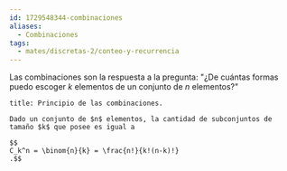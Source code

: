 ```yaml
---
id: 1729548344-combinaciones
aliases:
  - Combinaciones
tags:
  - mates/discretas-2/conteo-y-recurrencia
---
```


Las combinaciones son la respuesta a la pregunta: "¿De cuántas formas puedo escoger $k$ elementos de un conjunto de $n$ elementos?"

```ad-proposition
title: Principio de las combinaciones.

Dado un conjunto de $n$ elementos, la cantidad de subconjuntos de tamaño $k$ que posee es igual a

$$
C_k^n = \binom{n}{k} = \frac{n!}{k!(n-k)!}
.$$

```

